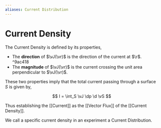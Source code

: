 ```yaml
---
aliases: Current Distribution
---
```


# Current Density

The Current Density is defined by its properties,

- The **direction** of $\vJ(\vr)$ is the direction of the current at $\r$. ^9ac418
- The **magnitude** of $\vJ(\vr)$ is the current crossing the unit area perpendicular to $\vJ(\vr)$.

These two properties imply that the total current passing through a surface $S$ is given by,

$$
I = \int_S \vJ \dp \d \vS
$$

Thus establishing the [[Current]] as the [[Vector Flux]] of the [[Current Density]].

We call a specific current density in an experiment a Current Distribution.

